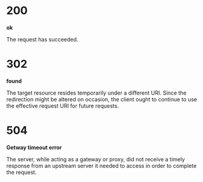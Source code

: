 
# 200 
__ok__

The request has succeeded.

# 302

__found__

The target resource resides temporarily under a different URI. Since the redirection might be altered on occasion, the client ought to continue to use the effective request URI for future requests.

# 504 
__Getway timeout error__

The server, while acting as a gateway or proxy, did not receive a timely response from an upstream server it needed to access in order to complete the request.